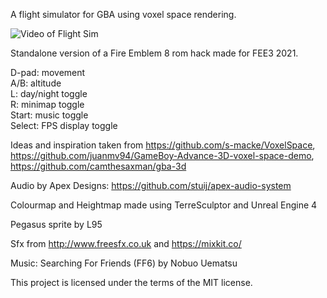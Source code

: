 A flight simulator for GBA using voxel space rendering.

![Video of Flight Sim](https://github.com/boviex/GBA-FlightSim/blob/main/3nx2MXroqk.gif)

Standalone version of a Fire Emblem 8 rom hack made for FEE3 2021.

D-pad: movement  
A/B: altitude  
L: day/night toggle  
R: minimap toggle  
Start: music toggle  
Select: FPS display toggle  

Ideas and inspiration taken from https://github.com/s-macke/VoxelSpace, https://github.com/juanmv94/GameBoy-Advance-3D-voxel-space-demo, https://github.com/camthesaxman/gba-3d

Audio by Apex Designs: https://github.com/stuij/apex-audio-system

Colourmap and Heightmap made using TerreSculptor and Unreal Engine 4

Pegasus sprite by L95

Sfx from http://www.freesfx.co.uk and https://mixkit.co/

Music: Searching For Friends (FF6) by Nobuo Uematsu

This project is licensed under the terms of the MIT license.
